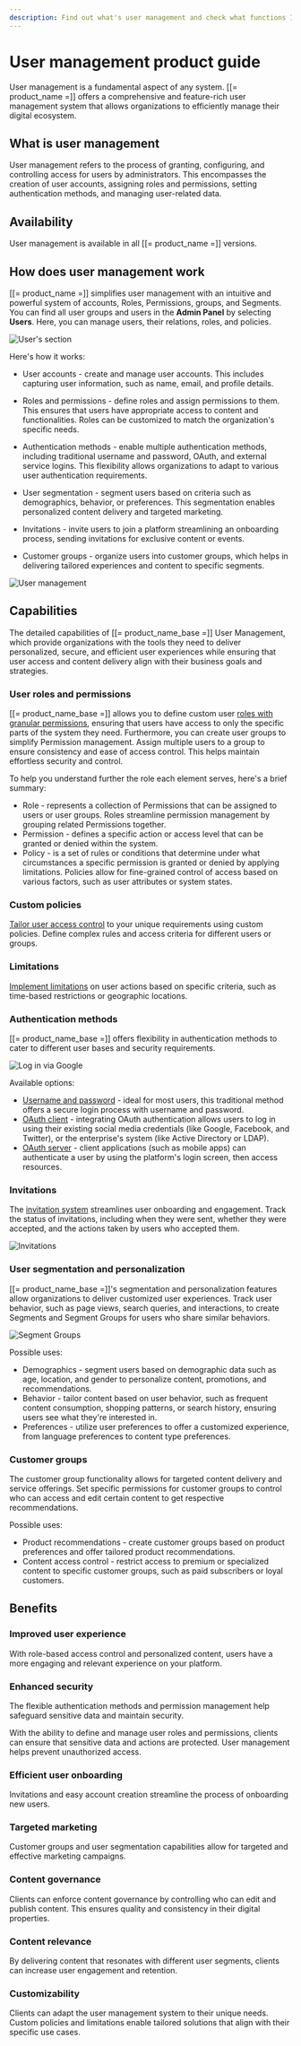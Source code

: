 ```yaml
---
description: Find out what's user management and check what functions Ibexa DXP offers in this area to effectively manage the digital ecosystem.
---
```


# User management product guide

User management is a fundamental aspect of any system.
[[= product_name =]] offers a comprehensive and feature-rich user management system that allows organizations to efficiently manage their digital ecosystem.

## What is user management

User management refers to the process of granting, configuring, and controlling access for users by administrators.
This encompasses the creation of user accounts, assigning roles and permissions, setting authentication methods, and managing user-related data.

## Availability

User management is available in all [[= product_name =]] versions.

## How does user management work

[[= product_name =]] simplifies user management with an intuitive and powerful system of accounts, Roles, Permissions, groups, and Segments.
You can find all user groups and users in the **Admin Panel** by selecting **Users**.
Here, you can manage users, their relations, roles, and policies.

![User's section](users_section.png)

Here's how it works:

- User accounts - create and manage user accounts. This includes capturing user information, such as name, email, and profile details.

- Roles and permissions - define roles and assign permissions to them. This ensures that users have appropriate access to content and functionalities. Roles can be customized to match the organization's specific needs.

- Authentication methods - enable multiple authentication methods, including traditional username and password, OAuth, and external service logins. This flexibility allows organizations to adapt to various user authentication requirements.

- User segmentation - segment users based on criteria such as demographics, behavior, or preferences. This segmentation enables personalized content delivery and targeted marketing.

- Invitations - invite users to join a platform streamlining an onboarding process, sending invitations for exclusive content or events.

- Customer groups - organize users into customer groups, which helps in delivering tailored experiences and content to specific segments.

![User management](user_management.png)

## Capabilities

The detailed capabilities of [[= product_name_base =]] User Management,
which provide organizations with the tools they need to deliver personalized, secure,
and efficient user experiences while ensuring that user access and content delivery align with their business goals and strategies.

### User roles and permissions

[[= product_name_base =]] allows you to define custom user [roles with granular permissions](permission_overview.md), ensuring that users have access to only the specific parts of the system they need.
Furthermore, you can create user groups to simplify Permission management.
Assign multiple users to a group to ensure consistency and ease of access control.
This helps maintain effortless security and control.

To help you understand further the role each element serves, here's a brief summary: 

- Role - represents a collection of Permissions that can be assigned to users or user groups. Roles streamline permission management by grouping related Permissions together.
- Permission - defines a specific action or access level that can be granted or denied within the system.
- Policy - is a set of rules or conditions that determine under what circumstances a specific permission is granted or denied by applying limitations.
Policies allow for fine-grained control of access based on various factors, such as user attributes or system states.

### Custom policies

[Tailor user access control](custom_policies.md) to your unique requirements using custom policies. Define complex rules and access criteria for different users or groups.

### Limitations

[Implement limitations](limitations.md) on user actions based on specific criteria, such as time-based restrictions or geographic locations.

### Authentication methods

[[= product_name_base =]] offers flexibility in authentication methods to cater to different user bases and security requirements.

![Log in via Google](log_in_via_google.png)

Available options:

- [Username and password](passwords.md) - ideal for most users, this traditional method offers a secure login process with username and password.
- [OAuth client](oauth_client.md) - integrating OAuth authentication allows users to log in using their existing social media credentials (like Google, Facebook, and Twitter), or the enterprise's system (like Active Directory or LDAP).
- [OAuth server](oauth_server.md) - client applications (such as mobile apps) can authenticate a user by using the platform's login screen, then access resources.

### Invitations

The [invitation system](invitations.md) streamlines user onboarding and engagement.
Track the status of invitations, including when they were sent, whether they were accepted, and the actions taken by users who accepted them.

![Invitations](users_invitation.png)

### User segmentation and personalization

[[= product_name_base =]]'s segmentation and personalization features allow organizations to deliver customized user experiences.
Track user behavior, such as page views, search queries, and interactions, to create Segments and Segment Groups for users who share similar behaviors.

![Segment Groups](../administration/img/admin_panel_segment_groups.png)

Possible uses:

- Demographics - segment users based on demographic data such as age, location, and gender to personalize content, promotions, and recommendations.
- Behavior - tailor content based on user behavior, such as frequent content consumption, shopping patterns, or search history, ensuring users see what they're interested in.
- Preferences - utilize user preferences to offer a customized experience, from language preferences to content type preferences.

### Customer groups

The customer group functionality allows for targeted content delivery and service offerings.
Set specific permissions for customer groups to control who can access and edit certain content to get respective recommendations.

Possible uses:

- Product recommendations - create customer groups based on product preferences and offer tailored product recommendations.
- Content access control - restrict access to premium or specialized content to specific customer groups, such as paid subscribers or loyal customers.

## Benefits

### Improved user experience

With role-based access control and personalized content, users have a more engaging and relevant experience on your platform.

### Enhanced security

The flexible authentication methods and permission management help safeguard sensitive data and maintain security.

With the ability to define and manage user roles and permissions, clients can ensure that sensitive data and actions are protected.
User management helps prevent unauthorized access.

### Efficient user onboarding

Invitations and easy account creation streamline the process of onboarding new users.

### Targeted marketing

Customer groups and user segmentation capabilities allow for targeted and effective marketing campaigns.

### Content governance

Clients can enforce content governance by controlling who can edit and publish content.
This ensures quality and consistency in their digital properties.

### Content relevance

By delivering content that resonates with different user segments, clients can increase user engagement and retention.

### Customizability

Clients can adapt the user management system to their unique needs.
Custom policies and limitations enable tailored solutions that align with their specific use cases.

